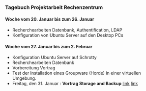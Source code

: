 ### Tagebuch Projektarbeit Rechenzentrum  


#### Woche vom 20. Januar bis zum 26. Januar
* Recherchearbeiten Datenbank, Authentification, LDAP
* Konfiguration von Ubuntu Server auf den Desktop PCs
#### Woche vom 27. Januar bis zum 2. Februar
* Konfiguration Ubuntu Server auf Schrotty 
* Recherchearbeiten Datenbank
* Vorbereitung Vortrag
* Test der Installation eines Groupware (Horde) in einer virtuellen Umgebung.
* Freitag, den 31. Januar : **Vortrag Storage and Backup** [link](https://github.com/pm3003/RZProjekt/blob/master/01312014_Presentation/01312014_Presentation_Storage.pdf)
[link](https://github.com/pm3003/RZProjekt/tree/master/01312014_Presentation)
 